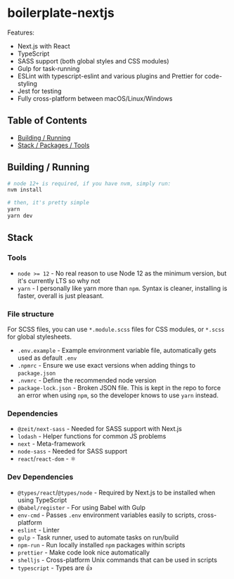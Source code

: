 # boilerplate-nextjs

Features:

- Next.js with React
- TypeScript
- SASS support (both global styles and CSS modules)
- Gulp for task-running
- ESLint with typescript-eslint and various plugins and Prettier for code-styling
- Jest for testing
- Fully cross-platform between macOS/Linux/Windows

## Table of Contents

- [Building / Running](#build)
- [Stack / Packages / Tools](#stack)

<a name="build"></a>

## Building / Running

```bash
# node 12+ is required, if you have nvm, simply run:
nvm install

# then, it's pretty simple
yarn
yarn dev
```

<a name="stack"></a>

## Stack

### Tools

- `node >= 12` - No real reason to use Node 12 as the minimum version, but it's currently LTS so why not
- `yarn` - I personally like yarn more than `npm`. Syntax is cleaner, installing is faster, overall is just pleasant.

### File structure

For SCSS files, you can use `*.module.scss` files for CSS modules, or `*.scss` for global stylesheets.

- `.env.example` - Example environment variable file, automatically gets used as default `.env`
- `.npmrc` - Ensure we use exact versions when adding things to `package.json`
- `.nvmrc` - Define the recommended node version
- `package-lock.json` - Broken JSON file. This is kept in the repo to force an error when using `npm`, so the developer knows to use `yarn` instead.

### Dependencies

- `@zeit/next-sass` - Needed for SASS support with Next.js
- `lodash` - Helper functions for common JS problems
- `next` - Meta-framework
- `node-sass` - Needed for SASS support
- `react`/`react-dom` - ⚛️

### Dev Dependencies

- `@types/react`/`@types/node` - Required by Next.js to be installed when using TypeScript
- `@babel/register` - For using Babel with Gulp
- `env-cmd` - Passes `.env` environment variables easily to scripts, cross-platform
- `eslint` - Linter
- `gulp` - Task runner, used to automate tasks on run/build
- `npm-run` - Run locally installed `npm` packages within scripts
- `prettier` - Make code look nice automatically
- `shelljs` - Cross-platform Unix commands that can be used in scripts
- `typescript` - Types are 👍

